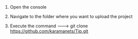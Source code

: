 <!--- To upload a project : --->

1) Open the console

2) Navigate to the folder where you want to upload the project

3) Execute the command --->     git clone https://github.com/karamanets/Tip.git
